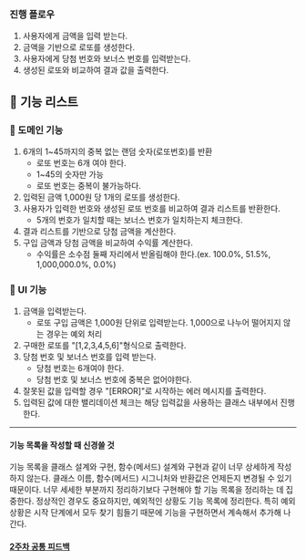 ### 진행 플로우

1. 사용자에게 금액을 입력 받는다.
2. 금액을 기반으로 로또를 생성한다.
3. 사용자에게 당첨 번호와 보너스 번호를 입력받는다.
4. 생성된 로또와 비교하여 결과 값을 출력한다.

## 🚀 기능 리스트

### 🏐 도메인 기능

1. 6개의 1~45까지의 중복 없는 랜덤 숫자(로또번호)를 반환
    * 로또 번호는 6개 여야 한다.
    * 1~45의 숫자만 가능
    * 로또 번호는 중복이 불가능하다.
2. 입력된 금액 1,000원 당 1개의 로또를 생성한다.
3. 사용자가 입력한 번호와 생성된 로또 번호를 비교하여 결과 리스트를 반환한다.
    * 5개의 번호가 일치할 때는 보너스 번호가 일치하는지 체크한다.
4. 결과 리스트를 기반으로 당첨 금액을 계산한다.
5. 구입 금액과 당첨 금액을 비교하여 수익률 계산한다.
    * 수익률은 소수점 둘째 자리에서 반올림해야 한다.(ex. 100.0%, 51.5%, 1,000,000.0%, 0.0%)

### 🚨 UI 기능

1. 금액을 입력받는다.
    * 로또 구입 금액은 1,000원 단위로 입력받는다. 1,000으로 나누어 떨어지지 않는 경우는 예외 처리
2. 구매한 로또를 "[1,2,3,4,5,6]"형식으로 출력한다.
3. 당첨 번호 및 보너스 번호를 입력 받는다.
    * 당첨 번호는 6개여야 한다.
    * 당첨 번호 및 보너스 번호에 중복은 없어야한다.
4. 잘못된 값을 입력할 경우 "[ERROR]"로 시작하는 에러 메시지를 출력한다.
5. 입력된 값에 대한 밸리데이션 체크는 해당 입력값을 사용하는 클래스 내부에서 진행한다.

---

#### 기능 목록을 작성할 때 신경쓸 것

기능 목록을 클래스 설계와 구현, 함수(메서드) 설계와 구현과 같이 너무 상세하게 작성하지 않는다. 클래스 이름, 함수(메서드) 시그니처와 반환값은 언제든지 변경될 수 있기 때문이다.
너무 세세한 부분까지 정리하기보다 구현해야 할 기능 목록을 정리하는 데 집중한다.
정상적인 경우도 중요하지만, 예외적인 상황도 기능 목록에 정리한다. 특히 예외 상황은 시작 단계에서 모두 찾기 힘들기 때문에 기능을 구현하면서 계속해서 추가해 나간다.

#### [2주차 공통 피드백](https://docs.google.com/document/d/1l6CibNxL56eTDcySJfSaRbCq5ZCN7Cn9ht6IvkF_J0Y/edit#heading=h.iw5v8vn39gon)